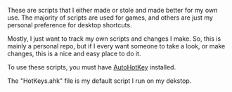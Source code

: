 These are scripts that I either made or stole and made better for my own use. 
The majority of scripts are used for games, and others are just my personal preference for desktop shortcuts.

Mostly, I just want to track my own scripts and changes I make. 
So, this is mainly a personal repo, but if I every want someone to take a look, or make changes, this is a nice and easy place to do it.

To use these scripts, you must have [AutoHotKey](https://autohotkey.com/download/) installed.

The "HotKeys.ahk" file is my default script I run on my dekstop.